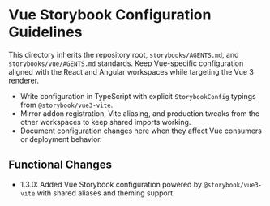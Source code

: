 # Vue Storybook Configuration Guidelines

This directory inherits the repository root, `storybooks/AGENTS.md`, and `storybooks/vue/AGENTS.md` standards. Keep Vue-specific configuration aligned with the React and Angular workspaces while targeting the Vue 3 renderer.

- Write configuration in TypeScript with explicit `StorybookConfig` typings from `@storybook/vue3-vite`.
- Mirror addon registration, Vite aliasing, and production tweaks from the other workspaces to keep shared imports working.
- Document configuration changes here when they affect Vue consumers or deployment behavior.

## Functional Changes
- 1.3.0: Added Vue Storybook configuration powered by `@storybook/vue3-vite` with shared aliases and theming support.

